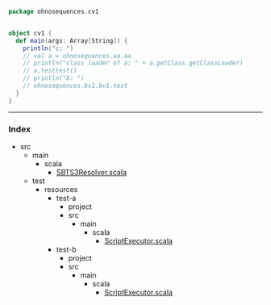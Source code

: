 
```scala
package ohnosequences.cv1


object cv1 {
  def main(args: Array[String]) {
    println("c: ")
    // val a = ohnosequences.aa.aa
    // println("class loader of a: " + a.getClass.getClassLoader)
    // a.testtest()
    // println("b: ")
    // ohnosequences.bv1.bv1.test
  }
}


```


------

### Index

+ src
  + main
    + scala
      + [SBTS3Resolver.scala][main/scala/SBTS3Resolver.scala]
  + test
    + resources
      + test-a
        + project
        + src
          + main
            + scala
              + [ScriptExecutor.scala][test/resources/test-a/src/main/scala/ScriptExecutor.scala]
      + test-b
        + project
        + src
          + main
            + scala
              + [ScriptExecutor.scala][test/resources/test-b/src/main/scala/ScriptExecutor.scala]

[main/scala/SBTS3Resolver.scala]: ../../../../../../main/scala/SBTS3Resolver.scala.md
[test/resources/test-a/src/main/scala/ScriptExecutor.scala]: ScriptExecutor.scala.md
[test/resources/test-b/src/main/scala/ScriptExecutor.scala]: ../../../../test-b/src/main/scala/ScriptExecutor.scala.md